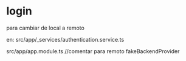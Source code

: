 # login
para cambiar de local a remoto

en:
src/app/_services/authentication.service.ts 


src/app/app.module.ts
//comentar para remoto
fakeBackendProvider